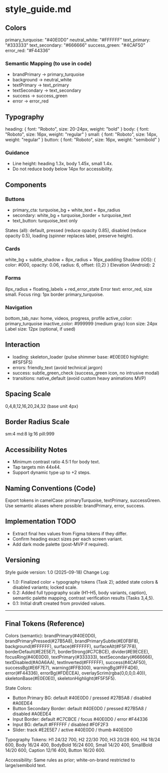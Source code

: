 # style_guide.md

## Colors
primary_turquoise: "#40E0D0"
neutral_white: "#FFFFFF"
text_primary: "#333333"
text_secondary: "#666666"
success_green: "#4CAF50"
error_red: "#F44336"

### Semantic Mapping (to use in code)
- brandPrimary -> primary_turquoise
- background -> neutral_white
- textPrimary -> text_primary
- textSecondary -> text_secondary
- success -> success_green
- error -> error_red

## Typography
heading: { font: "Roboto", size: 20-24px, weight: "bold" }
body: { font: "Roboto", size: 16px, weight: "regular" }
small: { font: "Roboto", size: 14px, weight: "regular" }
button: { font: "Roboto", size: 16px, weight: "semibold" }

### Guidance
- Line height: heading 1.3x, body 1.45x, small 1.4x.
- Do not reduce body below 14px for accessibility.

## Components
### Buttons
- primary_cta: turquoise_bg + white_text + 8px_radius
- secondary: white_bg + turquoise_border + turquoise_text
- text_button: turquoise_text only

States (all): default, pressed (reduce opacity 0.85), disabled (reduce opacity 0.5), loading (spinner replaces label, preserve height).

### Cards
white_bg + subtle_shadow + 8px_radius + 16px_padding
Shadow (iOS): { color: #000, opacity: 0.06, radius: 6, offset: {0,2} }
Elevation (Android): 2

### Forms
8px_radius + floating_labels + red_error_state
Error text: error_red, size small.
Focus ring: 1px border primary_turquoise.

### Navigation
bottom_tab_nav: home, videos, progress, profile
active_color: primary_turquoise
inactive_color: #999999 (medium gray)
Icon size: 24px
Label size: 12px (optional, if used)

## Interaction
- loading: skeleton_loader (pulse shimmer base: #E0E0E0 highlight: #F5F5F5)
- errors: friendly_text (avoid technical jargon)
- success: subtle_green_check (success_green icon, no intrusive modal)
- transitions: native_default (avoid custom heavy animations MVP)

## Spacing Scale
0,4,8,12,16,20,24,32 (base unit 4px)

## Border Radius Scale
sm:4 md:8 lg:16 pill:999

## Accessibility Notes
- Minimum contrast ratio 4.5:1 for body text.
- Tap targets min 44x44.
- Support dynamic type up to +2 steps.

## Naming Conventions (Code)
Export tokens in camelCase: primaryTurquoise, textPrimary, successGreen.
Use semantic aliases where possible: brandPrimary, error, success.

## Implementation TODO
- Extract final hex values from Figma tokens if they differ.
- Confirm heading exact sizes per each screen variant.
- Add dark mode palette (post-MVP if required).

## Versioning
Style guide version: 1.0 (2025-09-18)
Change Log:
- 1.0: Finalized color + typography tokens (Task 2); added state colors & disabled variants; locked scale.
- 0.2: Added full typography scale (H1–H5, body variants, caption), semantic palette mapping, contrast verification results (Tasks 3,4,5).
- 0.1: Initial draft created from provided values.

---

## Final Tokens (Reference)
Colors (semantic): brandPrimary(#40E0D0), brandPrimaryPressed(#27B5A8), brandPrimarySubtle(#E0FBF8), background(#FFFFFF), surface(#FFFFFF), surfaceAlt(#F5F7F8), borderDefault(#E2E5E7), borderStrong(#C7CBCE), divider(#E9ECEE), focusRing(#40E0D0), textPrimary(#333333), textSecondary(#666666), textDisabled(#A0A6AA), textInverted(#FFFFFF), success(#4CAF50), successBg(#E6F7E7), warning(#FFB300), warningBg(#FFF4D6), error(#F44336), errorBg(#FDECEA), overlayScrim(rgba(0,0,0,0.40)), skeletonBase(#E0E0E0), skeletonHighlight(#F5F5F5).

State Colors:
- Button Primary BG: default #40E0D0 / pressed #27B5A8 / disabled #A0EDE4
- Button Secondary Border: default #40E0D0 / pressed #27B5A8 / disabled #A0EDE4
- Input Border: default #C7CBCE / focus #40E0D0 / error #F44336
- Input BG: default #FFFFFF / disabled #F0F2F3
- Slider: track #E2E5E7 / active #40E0D0 / thumb #40E0D0

Typography Tokens:
H1 24/32 700, H2 22/30 700, H3 20/28 600, H4 18/24 600, Body 16/24 400, BodyBold 16/24 600, Small 14/20 400, SmallBold 14/20 600, Caption 12/16 400, Button 16/20 600.

Accessibility: Same rules as prior; white-on-brand restricted to large/semibold text.
